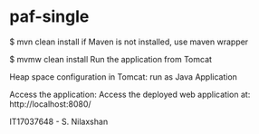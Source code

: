 # paf-single
$ mvn clean install
if Maven is not installed, use maven wrapper

$ mvmw clean install
Run the application from Tomcat

Heap space configuration in Tomcat:
run as Java Application

Access the application:
Access the deployed web application at: http://localhost:8080/

IT17037648 - S. Nilaxshan
